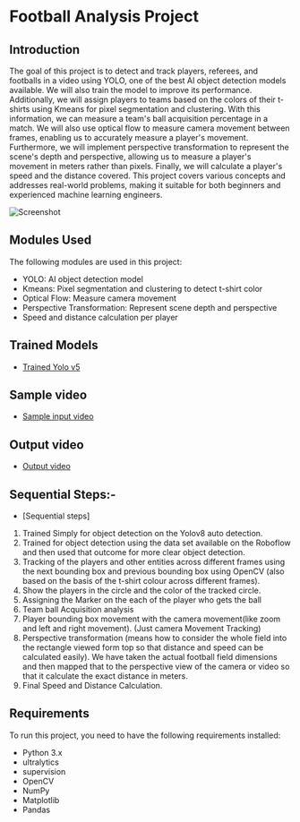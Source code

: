 # Football Analysis Project

## Introduction
The goal of this project is to detect and track players, referees, and footballs in a video using YOLO, one of the best AI object detection models available. We will also train the model to improve its performance. Additionally, we will assign players to teams based on the colors of their t-shirts using Kmeans for pixel segmentation and clustering. With this information, we can measure a team's ball acquisition percentage in a match. We will also use optical flow to measure camera movement between frames, enabling us to accurately measure a player's movement. Furthermore, we will implement perspective transformation to represent the scene's depth and perspective, allowing us to measure a player's movement in meters rather than pixels. Finally, we will calculate a player's speed and the distance covered. This project covers various concepts and addresses real-world problems, making it suitable for both beginners and experienced machine learning engineers.

![Screenshot](output_videos/screenshot.png)

## Modules Used
The following modules are used in this project:
- YOLO: AI object detection model
- Kmeans: Pixel segmentation and clustering to detect t-shirt color
- Optical Flow: Measure camera movement
- Perspective Transformation: Represent scene depth and perspective
- Speed and distance calculation per player

## Trained Models
- [Trained Yolo v5](https://drive.google.com/file/d/1DC2kCygbBWUKheQ_9cFziCsYVSRw6axK/view?usp=sharing)

## Sample video
-  [Sample input video](https://drive.google.com/file/d/11FHKzJoATnOR_rF5-rU3mmul1X7KqJGX/view?usp=sharing)

## Output video
-   [Output video](https://drive.google.com/drive/folders/1FN0pP2imafIyNgGUM2p4n-bvdqxn-IsK?usp=sharing)


## Sequential Steps:-
- [Sequential steps]
1.	Trained Simply for object detection on the Yolov8 auto detection.
2.	Trained for object detection using the data set available on the Roboflow and then used that outcome for more clear object detection.
3.	Tracking of the players and other entities across different frames using the next bounding box and previous bounding box using OpenCV (also based on the basis of the t-shirt colour across different frames).
4.	Show the players in the circle and the color of the tracked circle.
5.	Assigning the Marker on the each of the player who gets the ball
6.	Team ball Acquisition analysis
7.	Player bounding box movement with the camera movement(like zoom and left and right movement). (Just camera Movement Tracking)
8.	Perspective transformation (means how to consider the whole field into the rectangle viewed form top so that distance and speed can be calculated easily).
We have taken the actual football field dimensions and then mapped that to the perspective view of the camera or video so that it calculate the exact distance in meters.
9.	Final Speed and Distance Calculation.

## Requirements
To run this project, you need to have the following requirements installed:
- Python 3.x
- ultralytics
- supervision
- OpenCV
- NumPy
- Matplotlib
- Pandas
